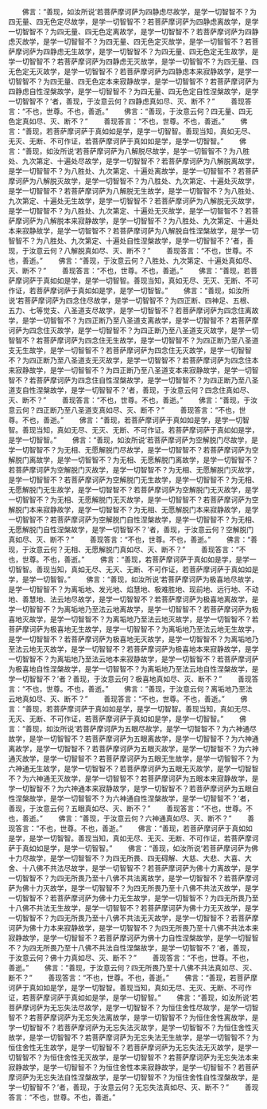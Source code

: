 <!-- { "loadSidebar": true } -->
　　佛言：“善现，如汝所说‘若菩萨摩诃萨为四静虑尽故学，是学一切智智不？为四无量、四无色定尽故学，是学一切智智不？若菩萨摩诃萨为四静虑离故学，是学一切智智不？为四无量、四无色定离故学，是学一切智智不？若菩萨摩诃萨为四静虑灭故学，是学一切智智不？为四无量、四无色定灭故学，是学一切智智不？若菩萨摩诃萨为四静虑无生故学，是学一切智智不？为四无量、四无色定无生故学，是学一切智智不？若菩萨摩诃萨为四静虑无灭故学，是学一切智智不？为四无量、四无色定无灭故学，是学一切智智不？若菩萨摩诃萨为四静虑本来寂静故学，是学一切智智不？为四无量、四无色定本来寂静故学，是学一切智智不？若菩萨摩诃萨为四静虑自性涅槃故学，是学一切智智不？为四无量、四无色定自性涅槃故学，是学一切智智不？’者，善现，于汝意云何？四静虑真如尽、灭、断不？”
　　善现答言：“不也，世尊。不也，善逝。”
　　佛言：“善现，于汝意云何？四无量、四无色定真如尽、灭、断不？”
　　善现答言：“不也，世尊。不也，善逝。”
　　佛言：“善现，若菩萨摩诃萨于真如如是学，是学一切智智。善现当知，真如无尽、无灭、无断、不可作证，若菩萨摩诃萨于真如如是学，是学一切智智。”
　　佛言：“善现，如汝所说‘若菩萨摩诃萨为八解脱尽故学，是学一切智智不？为八胜处、九次第定、十遍处尽故学，是学一切智智不？若菩萨摩诃萨为八解脱离故学，是学一切智智不？为八胜处、九次第定、十遍处离故学，是学一切智智不？若菩萨摩诃萨为八解脱灭故学，是学一切智智不？为八胜处、九次第定、十遍处灭故学，是学一切智智不？若菩萨摩诃萨为八解脱无生故学，是学一切智智不？为八胜处、九次第定、十遍处无生故学，是学一切智智不？若菩萨摩诃萨为八解脱无灭故学，是学一切智智不？为八胜处、九次第定、十遍处无灭故学，是学一切智智不？若菩萨摩诃萨为八解脱本来寂静故学，是学一切智智不？为八胜处、九次第定、十遍处本来寂静故学，是学一切智智不？若菩萨摩诃萨为八解脱自性涅槃故学，是学一切智智不？为八胜处、九次第定、十遍处自性涅槃故学，是学一切智智不？’者，善现，于汝意云何？八解脱真如尽、灭、断不？”
　　善现答言：“不也，世尊。不也，善逝。”
　　佛言：“善现，于汝意云何？八胜处、九次第定、十遍处真如尽、灭、断不？”
　　善现答言：“不也，世尊。不也，善逝。”
　　佛言：“善现，若菩萨摩诃萨于真如如是学，是学一切智智。善现当知，真如无尽、无灭、无断、不可作证，若菩萨摩诃萨于真如如是学，是学一切智智。”
　　佛言：“善现，如汝所说‘若菩萨摩诃萨为四念住尽故学，是学一切智智不？为四正断、四神足、五根、五力、七等觉支、八圣道支尽故学，是学一切智智不？若菩萨摩诃萨为四念住离故学，是学一切智智不？为四正断乃至八圣道支离故学，是学一切智智不？若菩萨摩诃萨为四念住灭故学，是学一切智智不？为四正断乃至八圣道支灭故学，是学一切智智不？若菩萨摩诃萨为四念住无生故学，是学一切智智不？为四正断乃至八圣道支无生故学，是学一切智智不？若菩萨摩诃萨为四念住无灭故学，是学一切智智不？为四正断乃至八圣道支无灭故学，是学一切智智不？若菩萨摩诃萨为四念住本来寂静故学，是学一切智智不？为四正断乃至八圣道支本来寂静故学，是学一切智智不？若菩萨摩诃萨为四念住自性涅槃故学，是学一切智智不？为四正断乃至八圣道支自性涅槃故学，是学一切智智不？’者，善现，于汝意云何？四念住真如尽、灭、断不？”
　　善现答言：“不也，世尊。不也，善逝。”
　　佛言：“善现，于汝意云何？四正断乃至八圣道支真如尽、灭、断不？”
　　善现答言：“不也，世尊。不也，善逝。”
　　佛言：“善现，若菩萨摩诃萨于真如如是学，是学一切智智。善现当知，真如无尽、无灭、无断、不可作证。若菩萨摩诃萨于真如如是学，是学一切智智。”
　　佛言：“善现，如汝所说‘若菩萨摩诃萨为空解脱门尽故学，是学一切智智不？为无相、无愿解脱门尽故学，是学一切智智不？若菩萨摩诃萨为空解脱门离故学，是学一切智智不？为无相、无愿解脱门离故学，是学一切智智不？若菩萨摩诃萨为空解脱门灭故学，是学一切智智不？为无相、无愿解脱门灭故学，是学一切智智不？若菩萨摩诃萨为空解脱门无生故学，是学一切智智不？为无相、无愿解脱门无生故学，是学一切智智不？若菩萨摩诃萨为空解脱门无灭故学，是学一切智智不？为无相、无愿解脱门无灭故学，是学一切智智不？若菩萨摩诃萨为空解脱门本来寂静故学，是学一切智智不？为无相、无愿解脱门本来寂静故学，是学一切智智不？若菩萨摩诃萨为空解脱门自性涅槃故学，是学一切智智不？为无相、无愿解脱门自性涅槃故学，是学一切智智不？’者，善现，于汝意云何？空解脱门真如尽、灭、断不？”
　　善现答言：“不也，世尊。不也，善逝。”
　　佛言：“善现，于汝意云何？无相、无愿解脱门真如尽、灭、断不？”
　　善现答言：“不也，世尊。不也，善逝。”
　　佛言：“善现，若菩萨摩诃萨于真如如是学，是学一切智智。善现当知，真如无尽、无灭、无断、不可作证，若菩萨摩诃萨于真如如是学，是学一切智智。”
　　佛言：“善现，如汝所说‘若菩萨摩诃萨为极喜地尽故学，是学一切智智不？为离垢地、发光地、焰慧地、极难胜地、现前地、远行地、不动地、善慧地、法云地尽故学，是学一切智智不？若菩萨摩诃萨为极喜地离故学，是学一切智智不？为离垢地乃至法云地离故学，是学一切智智不？若菩萨摩诃萨为极喜地灭故学，是学一切智智不？为离垢地乃至法云地灭故学，是学一切智智不？若菩萨摩诃萨为极喜地无生故学，是学一切智智不？为离垢地乃至法云地无生故学，是学一切智智不？若菩萨摩诃萨为极喜地无灭故学，是学一切智智不？为离垢地乃至法云地无灭故学，是学一切智智不？若菩萨摩诃萨为极喜地本来寂静故学，是学一切智智不？为离垢地乃至法云地本来寂静故学，是学一切智智不？若菩萨摩诃萨为极喜地自性涅槃故学，是学一切智智不？为离垢地乃至法云地自性涅槃故学，是学一切智智不？’者？善现，于汝意云何？极喜地真如尽、灭、断不？”
　　善现答言：“不也，世尊。不也，善逝。”
　　佛言：“善现，于汝意云何？离垢地乃至法云地真如尽、灭、断不？”
　　善现答言：“不也，世尊。不也，善逝。”
　　佛言：“善现，若菩萨摩诃萨于真如如是学，是学一切智智。善现当知，真如无尽、无灭、无断、不可作证，若菩萨摩诃萨于真如如是学，是学一切智智。”
　　佛言：“善现，如汝所说‘若菩萨摩诃萨为五眼尽故学，是学一切智智不？为六神通尽故学，是学一切智智不？若菩萨摩诃萨为五眼离故学，是学一切智智不？为六神通离故学，是学一切智智不？若菩萨摩诃萨为五眼灭故学，是学一切智智不？为六神通灭故学，是学一切智智不？若菩萨摩诃萨为五眼无生故学，是学一切智智不？为六神通无生故学，是学一切智智不？若菩萨摩诃萨为五眼无灭故学，是学一切智智不？为六神通无灭故学，是学一切智智不？若菩萨摩诃萨为五眼本来寂静故学，是学一切智智不？为六神通本来寂静故学，是学一切智智不？若菩萨摩诃萨为五眼自性涅槃故学，是学一切智智不？为六神通自性涅槃故学，是学一切智智不？’者，善现，于汝意云何？五眼真如尽、灭、断不？”
　　善现答言：“不也，世尊。不也，善逝。”
　　佛言：“善现，于汝意云何？六神通真如尽、灭、断不？”
　　善现答言：“不也，世尊。不也，善逝。”
　　佛言：“善现，若菩萨摩诃萨于真如如是学，是学一切智智。善现当知，真如无尽、无灭、无断、不可作证，若菩萨摩诃萨于真如如是学，是学一切智智。”
　　佛言：“善现，如汝所说‘若菩萨摩诃萨为佛十力尽故学，是学一切智智不？为四无所畏、四无碍解、大慈、大悲、大喜、大舍、十八佛不共法尽故学，是学一切智智不？若菩萨摩诃萨为佛十力离故学，是学一切智智不？为四无所畏乃至十八佛不共法离故学，是学一切智智不？若菩萨摩诃萨为佛十力灭故学，是学一切智智不？为四无所畏乃至十八佛不共法灭故学，是学一切智智不？若菩萨摩诃萨为佛十力无生故学，是学一切智智不？为四无所畏乃至十八佛不共法无生故学，是学一切智智不？若菩萨摩诃萨为佛十力无灭故学，是学一切智智不？为四无所畏乃至十八佛不共法无灭故学，是学一切智智不？若菩萨摩诃萨为佛十力本来寂静故学，是学一切智智不？为四无所畏乃至十八佛不共法本来寂静故学，是学一切智智不？若菩萨摩诃萨为佛十力自性涅槃故学，是学一切智智不？为四无所畏乃至十八佛不共法自性涅槃故学，是学一切智智不？’者，善现，于汝意云何？佛十力真如尽、灭、断不？”
　　善现答言：“不也，世尊。不也，善逝。”
　　佛言：“善现，于汝意云何？四无所畏乃至十八佛不共法真如尽、灭、断不？”
　　善现答言：“不也，世尊。不也，善逝。”
　　佛言：“善现，若菩萨摩诃萨于真如如是学，是学一切智智。善现当知，真如无尽、无灭、无断、不可作证，若菩萨摩诃萨于真如如是学，是学一切智智。”
　　佛言：“善现，如汝所说‘若菩萨摩诃萨为无忘失法尽故学，是学一切智智不？为恒住舍性尽故学，是学一切智智不？若菩萨摩诃萨为无忘失法离故学，是学一切智智不？为恒住舍性离故学，是学一切智智不？若菩萨摩诃萨为无忘失法灭故学，是学一切智智不？为恒住舍性灭故学，是学一切智智不？若菩萨摩诃萨为无忘失法无生故学，是学一切智智不？为恒住舍性无生故学，是学一切智智不？若菩萨摩诃萨为无忘失法无灭故学，是学一切智智不？为恒住舍性无灭故学，是学一切智智不？若菩萨摩诃萨为无忘失法本来寂静故学，是学一切智智不？为恒住舍性本来寂静故学，是学一切智智不？若菩萨摩诃萨为无忘失法自性涅槃故学，是学一切智智不？为恒住舍性自性涅槃故学，是学一切智智不？’者，善现，于汝意云何？无忘失法真如尽、灭、断不？”
　　善现答言：“不也，世尊。不也，善逝。”
